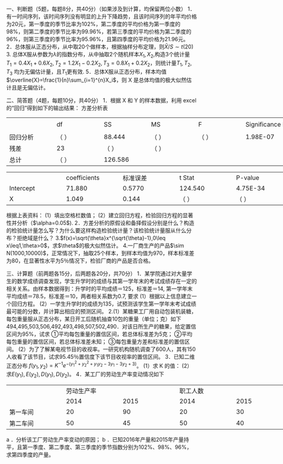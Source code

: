 一、判断题（5题，每题8分，共40分）（如果涉及到计算，均保留两位小数）
 1．有一时间序列，该时间序列没有明显的上升下降趋势，且该时间序列的年平均价格为20元，第一季度的季节比率为102%，第二季度的平均价格为第一季度的98%，则第二季度的季节比率为99.96%，若第三季度的平均价格为第二季度的96%，则第三季度的季节比率为95.96%，且第四季度的平均价格为21.96元。
 2．总体服从正态分布，从中取20个做样本，根据抽样分布定理，则$\bar{X}/S\sim t(20)$
 3.    总体X服从参数为$\lambda$的指数分布，从中抽取2个随机样本$X_1,X_2$,构造3个统计量 $T_1=0.4X_1+0.6X_2,T_2=1.2X_1-0.2X_2,T_3=0.8X_1+0.2X_2$，则统计量$T_1,T_2,T_3$ 均为无偏估计量，且$T_1$更有效.
 5．总体X服从正态分布，样本均值$\overline{X}=\frac{1}{n}\sum_{i=1}^{n}X_i$，则 X 是总体均值的极大似然估计且是无偏估计。
 ​

 二、简答题（4题，每题10分，共40分）
 1．根据 X 和 Y 的样本数据，利用 excel 的“回归”得到如下的输出结果：
 方差分析表
 <table data-lake-id="n2kWh" id="n2kWh" margin="true" width-mode="contain" class="lake-table" style="width: 750px"><colgroup><col width="125"><col width="125"><col width="125"><col width="125"><col width="125"><col width="125"></colgroup><tbody><tr data-lake-id="ub084b46d" id="ub084b46d" style="height: 36px"><td data-lake-id="ubc4a3ab9" id="ubc4a3ab9"></td><td data-lake-id="u7f727f02" id="u7f727f02">df
 </td><td data-lake-id="u9d1be469" id="u9d1be469">SS
 </td><td data-lake-id="u932cea95" id="u932cea95">MS
 </td><td data-lake-id="u56d66972" id="u56d66972">F
 </td><td data-lake-id="u703a5d23" id="u703a5d23">Significance F
 </td></tr><tr data-lake-id="u57b60894" id="u57b60894"><td data-lake-id="ua1b2e2a8" id="ua1b2e2a8">回归分析
 </td><td data-lake-id="uf68ae02d" id="uf68ae02d">（   ）
 </td><td data-lake-id="u1f84558e" id="u1f84558e">88.444
 </td><td data-lake-id="u6cdcb63c" id="u6cdcb63c">（   ）
 </td><td data-lake-id="ub285721d" id="ub285721d">（   ）
 </td><td data-lake-id="u5e8ff794" id="u5e8ff794">1.98E-07
 </td></tr><tr data-lake-id="u81e3f1ef" id="u81e3f1ef"><td data-lake-id="u8254e667" id="u8254e667">残差
 </td><td data-lake-id="uc3b83fe9" id="uc3b83fe9">23
 </td><td data-lake-id="u457fcf3a" id="u457fcf3a">（   ）
 </td><td data-lake-id="uf12928fb" id="uf12928fb">（   ）
 </td><td data-lake-id="u497fc51e" id="u497fc51e"></td><td data-lake-id="u0ee36a5f" id="u0ee36a5f"></td></tr><tr data-lake-id="u6dee23a9" id="u6dee23a9"><td data-lake-id="u61a5d9bf" id="u61a5d9bf">总计
 </td><td data-lake-id="ucaa9141f" id="ucaa9141f">（   ）
 </td><td data-lake-id="u136c98f4" id="u136c98f4">126.586
 </td><td data-lake-id="ucac9bc6e" id="ucac9bc6e"></td><td data-lake-id="u403d2668" id="u403d2668"></td><td data-lake-id="u0e1fea1a" id="u0e1fea1a"></td></tr></tbody></table><table data-lake-id="rdBDd" id="rdBDd" margin="true" width-mode="contain" class="lake-table" style="width: 750px"><colgroup><col width="150"><col width="150"><col width="150"><col width="150"><col width="150"></colgroup><tbody><tr data-lake-id="u1b8a9f15" id="u1b8a9f15"><td data-lake-id="ucedac1d4" id="ucedac1d4"></td><td data-lake-id="u42327fbf" id="u42327fbf">coefficients
 </td><td data-lake-id="u798c4999" id="u798c4999">标准误差
 </td><td data-lake-id="ue2d66a06" id="ue2d66a06">t Stat
 </td><td data-lake-id="u0a43cdc5" id="u0a43cdc5">P-value
 </td></tr><tr data-lake-id="u7fd61aa8" id="u7fd61aa8"><td data-lake-id="ucdc90202" id="ucdc90202">Intercept
 </td><td data-lake-id="u4dd05585" id="u4dd05585">71.880
 </td><td data-lake-id="ube948edb" id="ube948edb">0.5770
 </td><td data-lake-id="uc37561e6" id="uc37561e6">124.540
 </td><td data-lake-id="ud0ce6a18" id="ud0ce6a18">4.75E-34
 </td></tr><tr data-lake-id="u3039afaa" id="u3039afaa"><td data-lake-id="u38430d73" id="u38430d73">X
 </td><td data-lake-id="ue95aabed" id="ue95aabed">1.049
 </td><td data-lake-id="u2b93cb9e" id="u2b93cb9e">0.144
 </td><td data-lake-id="u5e0cff93" id="u5e0cff93">（   ）
 </td><td data-lake-id="u610956e0" id="u610956e0">（   ）
 </td></tr></tbody></table>根据上表资料：
 (1）填出空格栏数值；
 (2）建立回归方程，检验回归方程的显著性并分析（$\alpha=0.05$).
 2．方差分析的原假设和备择假设分别是什么？构造的检验统计量怎么写？为什么要这样构造检验统计量？该检验统计量服从什么分布？拒绝域是什么？
 3.$f(x)=\sqrt{\theta}x^{\sqrt{\theta}-1},0\leq x\leq1,\theta>0$，求$\theta$的极大似然估计。
 4.一厂商生产的产品$\sim N(1000,10000)$，正常情况下，抽取25个样本，到样本均值为970，样本标准差为80，在显著性水平为5％情况下，检验厂商的产品是否合格。
 ​

 三、计算题（前两题各15分，后两题各20分，共70分）
 1．某学院通过对大量学生的数学成绩调查发现，学生升学时的成绩与其第一学年末的考试成绩存在一定的相关关系。由样本数据得到：升学时的平均成绩＝125，标准差＝14, 第一学年末平均成绩＝78.5，标准差＝10，两者相关系数为0.7,  要求
 (1）根据以上信息建立一个回归方程。
 (2）一学生升学时的成绩为135，试预测该学生第一学年末考试成绩最可能的分数，并计算出相应的预测区间。
 2.(1）某糖果工厂用自动包装机装糖，每包重量服从正态分布，某日开工后随机抽查10包的重量（单位；克）如下
 494,495,503,506,492,493,498,507,502,490．对该日所生产的糖果，给定置信区间为95%，试求
 ①平均每包重量的置信区间，若总体标准差为5克；
 ②平均每包重量的置信区间，若总体标准差未知；
 ③每包重量方差和标准差的置信区间。
 (2）为了了解某电视节目的收视率。一研究机构随机调查了600人，其有150人收看了该节目，试求95.45％置信度下该节目收视率的置信区间。
 3．已知二维正态分布 $f(y_1,y_2)=K^{-1}e^{-(y_1^2+y_2^2+y_1y_2-3y_1-3y_2+3)}$。
 (1）求 K 的值：
 (2）求$E(y_1),E(y_2),D(y_1),D(y_2)$。
 4．某工厂的劳动生产率变动情况如下
 <table data-lake-id="w9y0t" id="w9y0t" margin="true" width-mode="contain" class="lake-table" style="width: 750px"><colgroup><col width="150"><col width="150"><col width="150"><col width="150"><col width="150"></colgroup><tbody><tr data-lake-id="u0fb48f51" id="u0fb48f51"><td data-lake-id="ub1c894c8" id="ub1c894c8"></td><td data-lake-id="u5f04adfb" id="u5f04adfb" colSpan="2">劳动生产率
 </td><td data-lake-id="ufed3361a" id="ufed3361a" colSpan="2">职工人数
 </td></tr><tr data-lake-id="u250a6832" id="u250a6832"><td data-lake-id="u6986e238" id="u6986e238"></td><td data-lake-id="u30c8870e" id="u30c8870e">2014
 </td><td data-lake-id="u889ad4f4" id="u889ad4f4">2015
 </td><td data-lake-id="uac98963e" id="uac98963e">2014
 </td><td data-lake-id="u73ba6170" id="u73ba6170">2015
 </td></tr><tr data-lake-id="u6a1d1a0f" id="u6a1d1a0f"><td data-lake-id="uf3dfdbb0" id="uf3dfdbb0">第一车间
 </td><td data-lake-id="uda0c3d8d" id="uda0c3d8d">20
 </td><td data-lake-id="ua615de89" id="ua615de89">90
 </td><td data-lake-id="ubf61a205" id="ubf61a205">20
 </td><td data-lake-id="u50ba0442" id="u50ba0442">30
 </td></tr><tr data-lake-id="u2cd0ea18" id="u2cd0ea18"><td data-lake-id="uf86c5edf" id="uf86c5edf">第二车间
 </td><td data-lake-id="uc9da962d" id="uc9da962d">50
 </td><td data-lake-id="u71c8e045" id="u71c8e045">45
 </td><td data-lake-id="u28ef4299" id="u28ef4299">50
 </td><td data-lake-id="uc0141f78" id="uc0141f78">40
 </td></tr></tbody></table>a ．分析该工厂劳动生产率变动的原因；
 b ．已知2016年产量和2015年产量持平，且第一季度、第二季度、第三季度的季节指数分别为102%、98%、96%，求第四季度的产量。
 